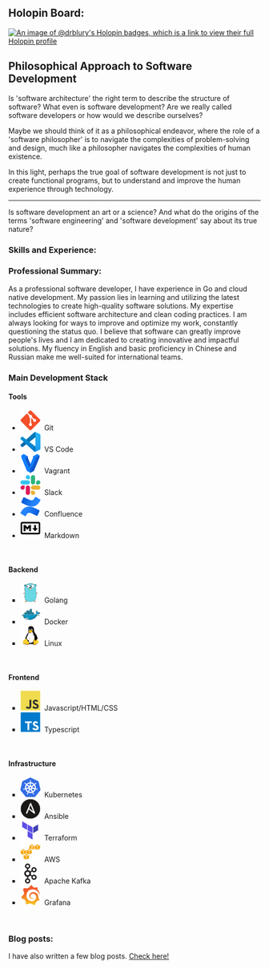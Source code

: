 ## Holopin Board:
[![An image of @drblury's Holopin badges, which is a link to view their full Holopin profile](https://holopin.me/drblury)](https://holopin.io/@drblury)

## Philosophical Approach to Software Development

Is 'software architecture' the right term to describe the structure of software? What even is software development? Are we really called software developers or how would we describe ourselves? 

Maybe we should think of it as a philosophical endeavor, where the role of a 'software philosopher' is to navigate the complexities of problem-solving and design, much like a philosopher navigates the complexities of human existence. 

In this light, perhaps the true goal of software development is not just to create functional programs, but to understand and improve the human experience through technology.

--- 

Is software development an art or a science? And what do the origins of the terms 'software engineering' and 'software development' say about its true nature?

### Skills and Experience:

### Professional Summary:

As a professional software developer, I have experience in Go and cloud native development. 
My passion lies in learning and utilizing the latest technologies to create high-quality software solutions. My expertise includes efficient software architecture and clean coding practices. I am always looking for ways to improve and optimize my work, constantly questioning the status quo. I believe that software can greatly improve people's lives and I am dedicated to creating innovative and impactful solutions. My fluency in English and basic proficiency in Chinese and Russian make me well-suited for international teams.

### Main Development Stack

#### Tools
<div>
<ul style="lust-style: square">
    <li><img src="https://github.com/devicons/devicon/blob/master/icons/git/git-original.svg" title= "Git" alt="Git" width="40" height="40"/>&nbsp; Git</li>
    <li><img src="https://github.com/devicons/devicon/blob/master/icons/vscode/vscode-original.svg" title= "VS Code" alt="VS Code" width="40" height="40"/>&nbsp; VS Code</li>
    <li><img src="https://github.com/devicons/devicon/blob/master/icons/vagrant/vagrant-original.svg" title= "Vagrant" alt="Vagrant" width="40" height="40"/>&nbsp; Vagrant</li>
    <li><img src="https://github.com/devicons/devicon/blob/master/icons/slack/slack-original.svg" title= "Slack" alt="Slack" width="40" height="40"/>&nbsp; Slack</li>
    <li><img src="https://github.com/devicons/devicon/blob/master/icons/confluence/confluence-original.svg" title= "Confluence" alt="Confluence" width="40" height="40"/>&nbsp; Confluence</li>
    <li><img src="https://github.com/devicons/devicon/blob/master/icons/markdown/markdown-original.svg" title= "Markdown" alt="Markdown" width="40" height="40"/>&nbsp; Markdown</li>
<ul>
<br>
</div>

#### Backend
<div>
<ul style="list-style: square"> 
    <li><img src="https://github.com/devicons/devicon/blob/master/icons/go/go-original.svg" title="Go" alt="Go" width="40" height="40"/>&nbsp; Golang</li>
    <li><img src="https://github.com/devicons/devicon/blob/master/icons/docker/docker-original.svg" title= "Docker" alt="Docker" width="40" height="40"/>&nbsp; Docker</li>
    <li><img src="https://github.com/devicons/devicon/blob/master/icons/linux/linux-original.svg" title= "Linux" alt="Linux" width="40" height="40"/>&nbsp; Linux</li>
</ul>
<br>
</div>

#### Frontend
<div>
<ul style="list-style: square"> 
    <li><img src="https://github.com/devicons/devicon/blob/master/icons/javascript/javascript-original.svg" title= "Javascript" alt="Javascript" width="40" height="40"/>&nbsp; Javascript/HTML/CSS</li>
    <li><img src="https://github.com/devicons/devicon/blob/master/icons/typescript/typescript-original.svg" title= "Typescript" alt="Typescript" width="40" height="40"/>&nbsp; Typescript</li>
</ul>
<br>
</div>

#### Infrastructure
<div>
<ul style="list-style: square">
    <li><img src="https://github.com/devicons/devicon/blob/master/icons/kubernetes/kubernetes-plain.svg" title= "Kubernetes" alt="Kubernetes" width="40" height="40"/>&nbsp; Kubernetes</li>
    <li><img src="https://github.com/devicons/devicon/blob/master/icons/ansible/ansible-original.svg#gh-light-mode-only" title= "Ansible" alt="Ansible" width="40" height="40"/>&nbsp; Ansible</li>
    <li><img src="https://github.com/devicons/devicon/blob/master/icons/terraform/terraform-original.svg" title= "Terraform" alt="Terraform" width="40" height="40"/>&nbsp; Terraform</li>
    <li><img src="https://github.com/devicons/devicon/blob/master/icons/amazonwebservices/amazonwebservices-original.svg" title= "AWS" alt="AWS" width="40" height="40"/>&nbsp; AWS</li>
    <li><img src="https://github.com/devicons/devicon/blob/master/icons/apachekafka/apachekafka-original.svg#gh-light-mode-only" title= "Kafka" alt="Kafka" width="40" height="40"/>&nbsp; Apache Kafka</li>
    <li><img src="https://github.com/devicons/devicon/blob/master/icons/grafana/grafana-original.svg" title= "Grafana" alt="Grafana" width="40" height="40"/>&nbsp; Grafana</li>
</ul>
<br>
</div>

### Blog posts:
I have also written a few blog posts. [Check here!](https://home.linuxcode.net/learn/)
